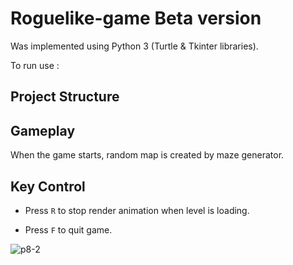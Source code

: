 # Roguelike-game Beta version

Was implemented using Python 3 (Turtle & Tkinter libraries).

To run use : 

## Project Structure

## Gameplay

When the game starts, random map is created by maze generator.

## Key Control

* Press `R` to stop render animation when level is loading.

* Press `F` to quit game. 

![p8-2](https://user-images.githubusercontent.com/64794482/173077825-1ba4bc3b-beff-499e-83f0-3daf532e338e.jpg)




